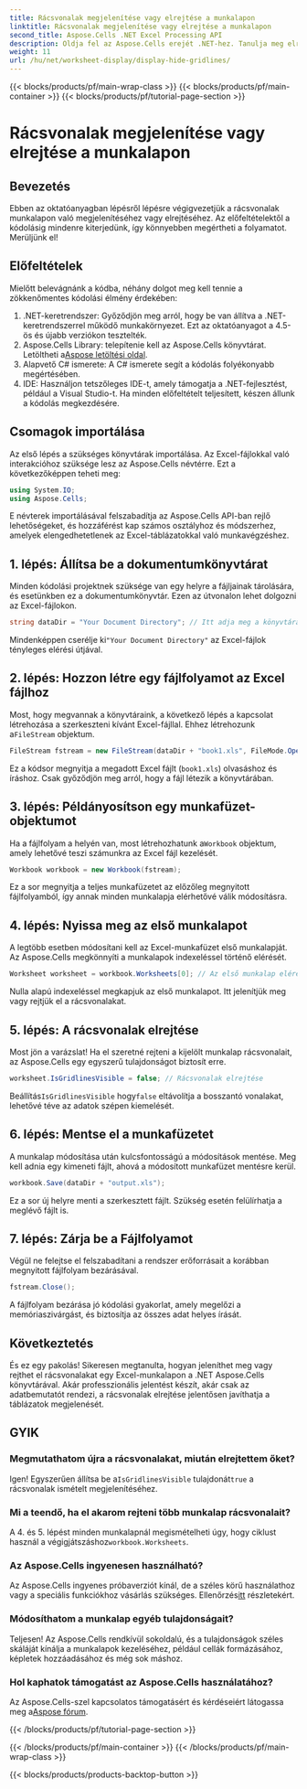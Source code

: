 ```yaml
---
title: Rácsvonalak megjelenítése vagy elrejtése a munkalapon
linktitle: Rácsvonalak megjelenítése vagy elrejtése a munkalapon
second_title: Aspose.Cells .NET Excel Processing API
description: Oldja fel az Aspose.Cells erejét .NET-hez. Tanulja meg elrejteni a rácsvonalakat az Excel-munkalapokon, így az adatok látványosabbá válnak.
weight: 11
url: /hu/net/worksheet-display/display-hide-gridlines/
---
```


{{< blocks/products/pf/main-wrap-class >}}
{{< blocks/products/pf/main-container >}}
{{< blocks/products/pf/tutorial-page-section >}}

# Rácsvonalak megjelenítése vagy elrejtése a munkalapon

## Bevezetés
Ebben az oktatóanyagban lépésről lépésre végigvezetjük a rácsvonalak munkalapon való megjelenítéséhez vagy elrejtéséhez. Az előfeltételektől a kódolásig mindenre kiterjedünk, így könnyebben megértheti a folyamatot. Merüljünk el!
## Előfeltételek
Mielőtt belevágnánk a kódba, néhány dolgot meg kell tennie a zökkenőmentes kódolási élmény érdekében:
1. .NET-keretrendszer: Győződjön meg arról, hogy be van állítva a .NET-keretrendszerrel működő munkakörnyezet. Ezt az oktatóanyagot a 4.5-ös és újabb verziókon tesztelték.
2.  Aspose.Cells Library: telepítenie kell az Aspose.Cells könyvtárat. Letöltheti a[Aspose letöltési oldal](https://releases.aspose.com/cells/net/).
3. Alapvető C# ismerete: A C# ismerete segít a kódolás folyékonyabb megértésében.
4. IDE: Használjon tetszőleges IDE-t, amely támogatja a .NET-fejlesztést, például a Visual Studio-t.
Ha minden előfeltételt teljesített, készen állunk a kódolás megkezdésére.
## Csomagok importálása
Az első lépés a szükséges könyvtárak importálása. Az Excel-fájlokkal való interakcióhoz szüksége lesz az Aspose.Cells névtérre. Ezt a következőképpen teheti meg:
```csharp
using System.IO;
using Aspose.Cells;
```
E névterek importálásával felszabadítja az Aspose.Cells API-ban rejlő lehetőségeket, és hozzáférést kap számos osztályhoz és módszerhez, amelyek elengedhetetlenek az Excel-táblázatokkal való munkavégzéshez.
## 1. lépés: Állítsa be a dokumentumkönyvtárat
Minden kódolási projektnek szüksége van egy helyre a fájljainak tárolására, és esetünkben ez a dokumentumkönyvtár. Ezen az útvonalon lehet dolgozni az Excel-fájlokon.
```csharp
string dataDir = "Your Document Directory"; // Itt adja meg a könyvtárát
```
 Mindenképpen cserélje ki`"Your Document Directory"` az Excel-fájlok tényleges elérési útjával.
## 2. lépés: Hozzon létre egy fájlfolyamot az Excel fájlhoz
 Most, hogy megvannak a könyvtáraink, a következő lépés a kapcsolat létrehozása a szerkeszteni kívánt Excel-fájllal. Ehhez létrehozunk a`FileStream` objektum.
```csharp
FileStream fstream = new FileStream(dataDir + "book1.xls", FileMode.Open);
```
Ez a kódsor megnyitja a megadott Excel fájlt (`book1.xls`) olvasáshoz és íráshoz. Csak győződjön meg arról, hogy a fájl létezik a könyvtárában.
## 3. lépés: Példányosítson egy munkafüzet-objektumot
Ha a fájlfolyam a helyén van, most létrehozhatunk a`Workbook` objektum, amely lehetővé teszi számunkra az Excel fájl kezelését.
```csharp
Workbook workbook = new Workbook(fstream);
```
Ez a sor megnyitja a teljes munkafüzetet az előzőleg megnyitott fájlfolyamból, így annak minden munkalapja elérhetővé válik módosításra.
## 4. lépés: Nyissa meg az első munkalapot
A legtöbb esetben módosítani kell az Excel-munkafüzet első munkalapját. Az Aspose.Cells megkönnyíti a munkalapok indexeléssel történő elérését.
```csharp
Worksheet worksheet = workbook.Worksheets[0]; // Az első munkalap elérése
```
Nulla alapú indexeléssel megkapjuk az első munkalapot. Itt jelenítjük meg vagy rejtjük el a rácsvonalakat.
## 5. lépés: A rácsvonalak elrejtése
Most jön a varázslat! Ha el szeretné rejteni a kijelölt munkalap rácsvonalait, az Aspose.Cells egy egyszerű tulajdonságot biztosít erre.
```csharp
worksheet.IsGridlinesVisible = false; // Rácsvonalak elrejtése
```
 Beállítás`IsGridlinesVisible` hogy`false` eltávolítja a bosszantó vonalakat, lehetővé téve az adatok szépen kiemelését.
## 6. lépés: Mentse el a munkafüzetet
A munkalap módosítása után kulcsfontosságú a módosítások mentése. Meg kell adnia egy kimeneti fájlt, ahová a módosított munkafüzet mentésre kerül.
```csharp
workbook.Save(dataDir + "output.xls");
```
Ez a sor új helyre menti a szerkesztett fájlt. Szükség esetén felülírhatja a meglévő fájlt is.
## 7. lépés: Zárja be a Fájlfolyamot
Végül ne felejtse el felszabadítani a rendszer erőforrásait a korábban megnyitott fájlfolyam bezárásával.
```csharp
fstream.Close();
```
A fájlfolyam bezárása jó kódolási gyakorlat, amely megelőzi a memóriaszivárgást, és biztosítja az összes adat helyes írását.
## Következtetés
És ez egy pakolás! Sikeresen megtanulta, hogyan jeleníthet meg vagy rejthet el rácsvonalakat egy Excel-munkalapon a .NET Aspose.Cells könyvtárával. Akár professzionális jelentést készít, akár csak az adatbemutatót rendezi, a rácsvonalak elrejtése jelentősen javíthatja a táblázatok megjelenését. 
## GYIK
### Megmutathatom újra a rácsvonalakat, miután elrejtettem őket?
 Igen! Egyszerűen állítsa be a`IsGridlinesVisible` tulajdonát`true` a rácsvonalak ismételt megjelenítéséhez.
### Mi a teendő, ha el akarom rejteni több munkalap rácsvonalait?
 A 4. és 5. lépést minden munkalapnál megismételheti úgy, hogy ciklust használ a végigjátszáshoz`workbook.Worksheets`.
### Az Aspose.Cells ingyenesen használható?
Az Aspose.Cells ingyenes próbaverziót kínál, de a széles körű használathoz vagy a speciális funkciókhoz vásárlás szükséges. Ellenőrzés[itt](https://purchase.aspose.com/buy) részletekért.
### Módosíthatom a munkalap egyéb tulajdonságait?
Teljesen! Az Aspose.Cells rendkívül sokoldalú, és a tulajdonságok széles skáláját kínálja a munkalapok kezeléséhez, például cellák formázásához, képletek hozzáadásához és még sok máshoz.
### Hol kaphatok támogatást az Aspose.Cells használatához?
 Az Aspose.Cells-szel kapcsolatos támogatásért és kérdéseiért látogassa meg a[Aspose fórum](https://forum.aspose.com/c/cells/9).

{{< /blocks/products/pf/tutorial-page-section >}}

{{< /blocks/products/pf/main-container >}}
{{< /blocks/products/pf/main-wrap-class >}}

{{< blocks/products/products-backtop-button >}}
